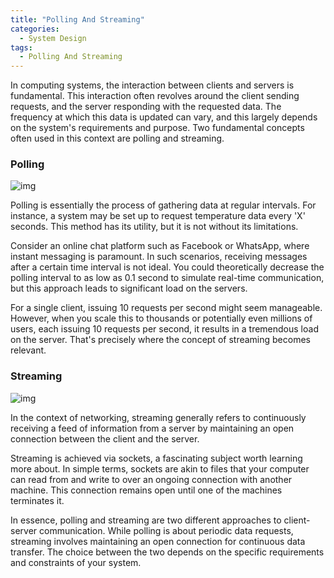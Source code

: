 ```yaml
---
title: "Polling And Streaming"
categories:
  - System Design
tags:
  - Polling And Streaming
---
```


In computing systems, the interaction between clients and servers is fundamental. This interaction often revolves around the client sending requests, and the server responding with the requested data. The frequency at which this data is updated can vary, and this largely depends on the system's requirements and purpose. Two fundamental concepts often used in this context are polling and streaming.

### Polling

![img]({{site.url}}/assets/blog_images/2023-05-11-polling-and-streaming/polling-bez-koloru.png)

Polling is essentially the process of gathering data at regular intervals. For instance, a system may be set up to request temperature data every 'X' seconds. This method has its utility, but it is not without its limitations.

Consider an online chat platform such as Facebook or WhatsApp, where instant messaging is paramount. In such scenarios, receiving messages after a certain time interval is not ideal. You could theoretically decrease the polling interval to as low as 0.1 second to simulate real-time communication, but this approach leads to significant load on the servers.

For a single client, issuing 10 requests per second might seem manageable. However, when you scale this to thousands or potentially even millions of users, each issuing 10 requests per second, it results in a tremendous load on the server. That's precisely where the concept of streaming becomes relevant.



### Streaming

![img]({{site.url}}/assets/blog_images/2023-05-11-polling-and-streaming/streaming-bez-koloru.png)

In the context of networking, streaming generally refers to continuously receiving a feed of information from a server by maintaining an open connection between the client and the server.

Streaming is achieved via sockets, a fascinating subject worth learning more about. In simple terms, sockets are akin to files that your computer can read from and write to over an ongoing connection with another machine. This connection remains open until one of the machines terminates it.

In essence, polling and streaming are two different approaches to client-server communication. While polling is about periodic data requests, streaming involves maintaining an open connection for continuous data transfer. The choice between the two depends on the specific requirements and constraints of your system.

